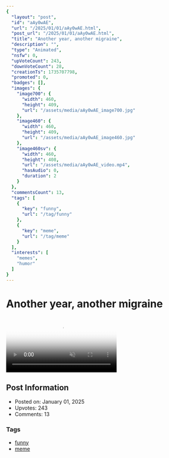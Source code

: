 ```yaml
---
{
  "layout": "post",
  "id": "aAy0wAE",
  "url": "/2025/01/01/aAy0wAE.html",
  "post_url": "/2025/01/01/aAy0wAE.html",
  "title": "Another year, another migraine",
  "description": "",
  "type": "Animated",
  "nsfw": 0,
  "upVoteCount": 243,
  "downVoteCount": 28,
  "creationTs": 1735707798,
  "promoted": 0,
  "badges": [],
  "images": {
    "image700": {
      "width": 460,
      "height": 409,
      "url": "/assets/media/aAy0wAE_image700.jpg"
    },
    "image460": {
      "width": 460,
      "height": 409,
      "url": "/assets/media/aAy0wAE_image460.jpg"
    },
    "image460sv": {
      "width": 460,
      "height": 408,
      "url": "/assets/media/aAy0wAE_video.mp4",
      "hasAudio": 0,
      "duration": 2
    }
  },
  "commentsCount": 13,
  "tags": [
    {
      "key": "funny",
      "url": "/tag/funny"
    },
    {
      "key": "meme",
      "url": "/tag/meme"
    }
  ],
  "interests": [
    "memes",
    "humor"
  ]
}
---
```


# Another year, another migraine

<video controls playsinline loop muted poster="/assets/media/aAy0wAE_image460.jpg">
  <source src="/assets/media/aAy0wAE_video.mp4" type="video/mp4">
  Your browser does not support the video tag.
</video>

## Post Information

- Posted on: January 01, 2025
- Upvotes: 243
- Comments: 13

### Tags

- [funny](/tag/funny)
- [meme](/tag/meme)
